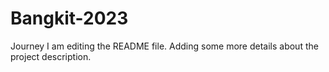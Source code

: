 # Bangkit-2023
Journey
I am editing the README file. Adding some more details about the project description.
